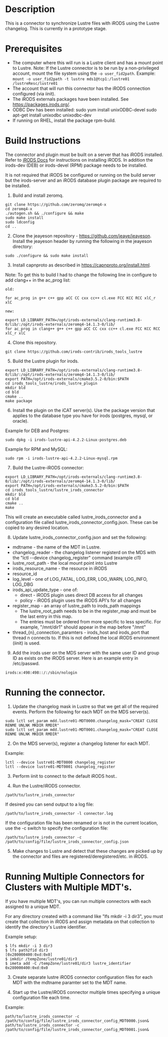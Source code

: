 # Description

This is a connector to synchronize Lustre files with iRODS using the Lustre changelog.  This is currently in a prototype stage.  

# Prerequisites

- The computer where this will run is a Lustre client and has a mount point to Lustre.
  Note:  If the Lustre connector is to be run by a non-privileged account, mount the file system using the `-o user_fid2path`.  Example: `mount -o user_fid2path -t lustre mds1@tcp1:/lustre01 /lustreResc/lustre01`
- The account that will run this connector has the iRODS connection configured (via iinit). 
- The iRODS externals packages have been installed.  See https://packages.irods.org/.  
- ODBC Dev has been installed:
   sudo yum install unixODBC-devel
   sudo apt-get install unixodbc unixodbc-dev
- If running on RHEL, install the package rpm-build. 

# Build Instructions  

The connector and plugin must be built on a server that has iRODS installed.  Refer to [iRODS Docs](https://docs.irods.org/) for instructions on installing iRODS.  In addition the irods-dev (DEB) or irods-devel (RPM) package needs to be installed.

It is not required that iRODS be configured or running on the build server but the irods-server and an iRODS database plugin package are required to be installed.


1. Build and install zeromq.

```
git clone https://github.com/zeromq/zeromq4-x
cd zeromq4-x 
./autogen.sh && ./configure && make
sudo make install
sudo ldconfig
cd ..
```

2. Clone the jeayeson repository - https://github.com/jeaye/jeayeson.  Install the jeayeson header by running the following in the jeayeson directory:

```
sudo ./configure && sudo make install
```

3. Install capnproto as described in https://capnproto.org/install.html.  

Note:  To get this to build I had to change the following line in configure to add clang++ in the ac_prog list:

```
old:

for ac_prog in g++ c++ gpp aCC CC cxx cc++ cl.exe FCC KCC RCC xlC_r xlC

new:

export LD_LIBRARY_PATH=/opt/irods-externals/clang-runtime3.8-0/lib/:/opt/irods-externals/zeromq4-14.1.3-0/lib/
for ac_prog in clang++ g++ c++ gpp aCC CC cxx cc++ cl.exe FCC KCC RCC xlC_r xlC
```

4. Clone this repository. 

```
git clone https://github.com/irods-contrib/irods_tools_lustre
```

5.  Build the Lustre plugin for irods.   

```
export LD_LIBRARY_PATH=/opt/irods-externals/clang-runtime3.8-0/lib/:/opt/irods-externals/zeromq4-14.1.3-0/lib/
export PATH=/opt/irods-externals/cmake3.5.2-0/bin:$PATH
cd irods_tools_lustre/irods_lustre_plugin
mkdir bld
cd bld
cmake ..
make package
```
6.  Install the plugin on the iCAT server(s).  Use the package version that applies to the database type you have for irods (postgres, mysql, or oracle).

Example for DEB and Postgres:

```
sudo dpkg -i irods-lustre-api-4.2.2-Linux-postgres.deb
```

Example for RPM and MySQL:

```
sudo rpm -i irods-lustre-api-4.2.2-Linux-mysql.rpm
```

7.  Build the Lustre-iRODS connector:

```
export LD_LIBRARY_PATH=/opt/irods-externals/clang-runtime3.8-0/lib/:/opt/irods-externals/zeromq4-14.1.3-0/lib/
export PATH=/opt/irods-externals/cmake3.5.2-0/bin:$PATH
cd irods_tools_lustre/lustre_irods_connector
mkdir bld
cd bld
cmake ..
make
```

This will create an executable called lustre_irods_connector and a configuration file called lustre_irods_connector_config.json.  These can be copied to any desired location.

8.  Update lustre_irods_connector_config.json and set the following:

- mdtname - the name of the MDT in Lustre.
- changelog_reader - the changelog listener registerd on the MDS with the "lctl --device <mdt> changelog_register" command (example cl1)
- lustre_root_path - the local mount point into Lustre
- irods_resource_name - the resource in iRODS
- resource_id
- log_level - one of LOG_FATAL, LOG_ERR, LOG_WARN, LOG_INFO, LOG_DBG
- irods_api_update_type - one of:
    - direct - iRODS plugin uses direct DB access for all changes
    - policy - iRODS plugin uses the iRODS API's for all changes
- register_map - an array of lustre_path to irods_path mappings
    - The lustre_root_path needs to be in the register_map and must be the last entry in this map.
    - The entries must be ordered from more specific to less specific.  For example, "/mnt/dir1" should appear in the map before "/mnt"
- thread_{n}_connection_paramters - irods_host and irods_port that thread n connects to.  If this is not defined the local iRODS environment (iinit) is used.

9.  Add the irods user on the MDS server with the same user ID and group ID as exists on the iRODS server.  Here is an example entry in /etc/passwd.

```
irods:x:498:498::/:/sbin/nologin
```

# Running the connector.

1.  Update the changelog mask in Lustre so that we get all of the required events.  Perform the following for each MDT on the MDS server(s).

```
sudo lctl set_param mdd.lustre01-MDT0000.changelog_mask="CREAT CLOSE RENME UNLNK MKDIR RMDIR"
sudo lctl set_param mdd.lustre01-MDT0001.changelog_mask="CREAT CLOSE RENME UNLNK MKDIR RMDIR"
```

2.  On the MDS server(s), register a changelog listener for each MDT.

Example:

```
lctl --device lustre01-MDT0000 changelog_register
lctl --device lustre01-MDT0001 changelog_register
```

3.  Perform iinit to connect to the default iRODS host..

4.  Run the Lustre/iRODS connector.

```
/path/to/lustre_irods_connector
```

If desired you can send output to a log file:

```
/path/to/lustre_irods_connector -l connector.log
```

If the configuration file has been renamed or is not in the current location, use the -c switch to specify the configuration file:

```
/path/to/lustre_irods_connector -c /path/to/config/file/lustre_irods_connector_config.json
```

5.  Make changes to Lustre and detect that these changes are picked up by the connector and files are registered/deregistered/etc. in iRODS.


# Running Multiple Connectors for Clusters with Multiple MDT's.

If you have multiple MDT's, you can run multiple connectors with each assigned to a unique MDT. 

For any directory created with a command like "lfs mkdir -i 3 dir3", you must create that collection in iRODS and assign metadata on that collection to identify the directory's Lustre identifier.

Example setup:

```
$ lfs mkdir -i 3 dir3
$ lfs path2fid dir3
[0x280000400:0xd:0x0]
$ imkdir /tempZone/lustre01/dir3
$ imeta add -C /tempZone/lustre01/dir3 lustre_identifier 0x280000400:0xd:0x0
```

3.  Create separate lustre iRODS connector configuration files for each MDT with the mdtname paramter set to the MDT name.

4.  Start up the Lustre/iRODS connector multiple times specifying a unique configuration file each time.  

Example:

```
path/to/lustre_irods_connector -c /path/to/config/file/lustre_irods_connector_config_MDT0000.json&
path/to/lustre_irods_connector -c /path/to/config/file/lustre_irods_connector_config_MDT0001.json&
```

